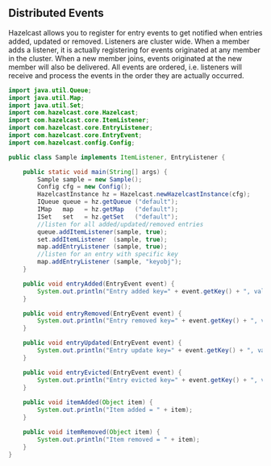 
## Distributed Events

Hazelcast allows you to register for entry events to get notified when entries added, updated or removed. Listeners are cluster wide. When a member adds a listener, it is actually registering for events originated at any member in the cluster. When a new member joins, events originated at the new member will also be delivered. All events are ordered, i.e. listeners will receive and process the events in the order they are actually occurred.

```java
import java.util.Queue;
import java.util.Map; 
import java.util.Set; 
import com.hazelcast.core.Hazelcast;
import com.hazelcast.core.ItemListener;
import com.hazelcast.core.EntryListener;
import com.hazelcast.core.EntryEvent; 
import com.hazelcast.config.Config;

public class Sample implements ItemListener, EntryListener {

    public static void main(String[] args) { 
        Sample sample = new Sample();
        Config cfg = new Config();
        HazelcastInstance hz = Hazelcast.newHazelcastInstance(cfg);
        IQueue queue = hz.getQueue ("default");
        IMap   map   = hz.getMap   ("default");
        ISet   set   = hz.getSet   ("default");
        //listen for all added/updated/removed entries
        queue.addItemListener(sample, true);
        set.addItemListener  (sample, true); 
        map.addEntryListener (sample, true);        
        //listen for an entry with specific key 
        map.addEntryListener (sample, "keyobj");        
    } 

    public void entryAdded(EntryEvent event) {
        System.out.println("Entry added key=" + event.getKey() + ", value=" + event.getValue());
    }

    public void entryRemoved(EntryEvent event) {
        System.out.println("Entry removed key=" + event.getKey() + ", value=" + event.getValue());
    }

    public void entryUpdated(EntryEvent event) {
        System.out.println("Entry update key=" + event.getKey() + ", value=" + event.getValue());
    } 

    public void entryEvicted(EntryEvent event) {
        System.out.println("Entry evicted key=" + event.getKey() + ", value=" + event.getValue());
    } 
    
    public void itemAdded(Object item) {
        System.out.println("Item added = " + item);
    }

    public void itemRemoved(Object item) {
        System.out.println("Item removed = " + item);
    }     
}
       
```